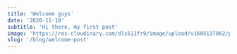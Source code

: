 ```yaml
---
title: 'Welcome guys'
date: '2020-11-10'
subtitle: 'Hi there, my first post'
image: 'https://res.cloudinary.com/dls511fr9/image/upload/v1605137062/portfolio/blog/welcome-post.jpg'
slug: '/blog/welcome-post'
---
```

